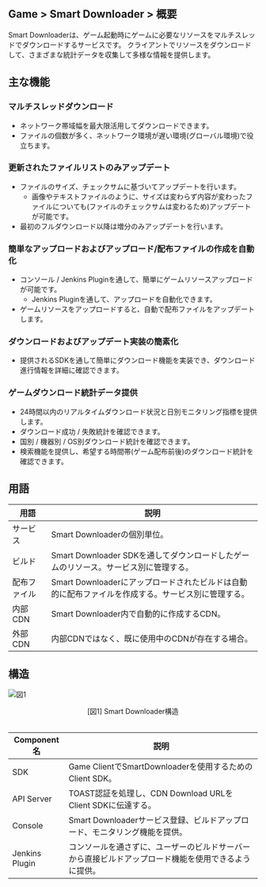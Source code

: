 ## Game > Smart Downloader > 概要

Smart Downloaderは、ゲーム起動時にゲームに必要なリソースをマルチスレッドでダウンロードするサービスです。
クライアントでリソースをダウンロードして、さまざまな統計データを収集して多様な情報を提供します。


## 主な機能


### マルチスレッドダウンロード
- ネットワーク帯域幅を最大限活用してダウンロードできます。
- ファイルの個数が多く、ネットワーク環境が遅い環境(グローバル環境)で役立ちます。


### 更新されたファイルリストのみアップデート
- ファイルのサイズ、チェックサムに基づいてアップデートを行います。
	- 画像やテキストファイルのように、サイズは変わらず内容が変わったファイルについても(ファイルのチェックサムは変わるため)アップデートが可能です。
- 最初のフルダウンロード以降は増分のみアップデートを行います。


### 簡単なアップロードおよびアップロード/配布ファイルの作成を自動化
- コンソール / Jenkins Pluginを通して、簡単にゲームリソースアップロードが可能です。
	- Jenkins Pluginを通して、アップロードを自動化できます。
- ゲームリソースをアップロードすると、自動で配布ファイルをアップデートします。


### ダウンロードおよびアップデート実装の簡素化
- 提供されるSDKを通して簡単にダウンロード機能を実装でき、ダウンロード進行情報を詳細に確認できます。


### ゲームダウンロード統計データ提供

- 24時間以内のリアルタイムダウンロード状況と日別モニタリング指標を提供します。
- ダウンロード成功 / 失敗統計を確認できます。
- 国別 / 機器別 / OS別ダウンロード統計を確認できます。
- 検索機能を提供し、希望する時間帯(ゲーム配布前後)のダウンロード統計を確認できます。


## 用語

| 用語 | 説明 |
| --- | --- |
| サービス |	 Smart Downloaderの個別単位。|
| ビルド | Smart Downloader SDKを通してダウンロードしたゲームのリソース。サービス別に管理する。 |
| 配布ファイル | Smart Downloaderにアップロードされたビルドは自動的に配布ファイルを作成する。サービス別に管理する。 |
| 内部CDN | Smart Downloader内で自動的に作成するCDN。 |
| 外部CDN | 内部CDNではなく、既に使用中のCDNが存在する場合。 |


## 構造

![図1](http://static.toastoven.net/prod_smartdownloader/overview/smartdl_overview_structure_en.png)
<center>[図1] Smart Downloader構造 </center>

<br>

| Component名 | 説明 |
| --- | --- |
| SDK | Game ClientでSmartDownloaderを使用するためのClient SDK。 |
| API Server | TOAST認証を処理し、CDN Download URLをClient SDKに伝達する。 |
| Console |	 Smart Downloaderサービス登録、ビルドアップロード、モニタリング機能を提供。 |
| Jenkins Plugin | コンソールを通さずに、ユーザーのビルドサーバーから直接ビルドアップロード機能を使用できるように提供。 |
